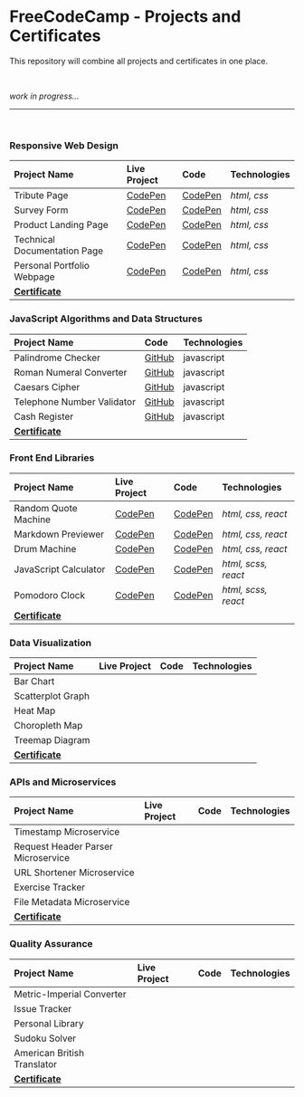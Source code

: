 # FreeCodeCamp - Projects and Certificates
This repository will combine all projects and certificates in one place.

<br>

*work in progress...*

<hr>
<br>

 ### Responsive Web Design
| Project Name                  | Live Project                                         | Code                                                | Technologies |
| :---                          | :--                                                  | :---                                                | :---         |
| Tribute Page                  | [CodePen](https://codepen.io/ionescuig/full/RwWooEZ) | [CodePen](https://codepen.io/ionescuig/pen/RwWooEZ) | *html, css*  |
| Survey Form                   | [CodePen](https://codepen.io/ionescuig/full/MWaJKeJ) | [CodePen](https://codepen.io/ionescuig/pen/MWaJKeJ) | *html, css*  |
| Product Landing Page          | [CodePen](https://codepen.io/ionescuig/full/XWmMgvK) | [CodePen](https://codepen.io/ionescuig/pen/XWmMgvK) | *html, css*  |
| Technical Documentation Page  | [CodePen](https://codepen.io/ionescuig/full/GRpmbzv) | [CodePen](https://codepen.io/ionescuig/pen/GRpmbzv) | *html, css*  |
| Personal Portfolio Webpage    | [CodePen](https://codepen.io/ionescuig/full/abvwOVG) | [CodePen](https://codepen.io/ionescuig/pen/abvwOVG) | *html, css*  |
| **[Certificate](https://raw.githubusercontent.com/ionescuig/freecodecamp-projects-and-certificates/master/Responsive%20Web%20Design/freeCodeCamp%20Certificate%20Responsive%20Web%20Design.png)** ||||


 ### JavaScript Algorithms and Data Structures
| Project Name                  | Code                                                | Technologies |
| :---                          | :---                                                | :---         |
| Palindrome Checker            | [GitHub](https://github.com/ionescuig/freecodecamp-projects-and-certificates/blob/master/JavaScript%20Algorithms%20and%20Data%20Structures/palindrome.js) | javascript |
| Roman Numeral Converter       | [GitHub](https://github.com/ionescuig/freecodecamp-projects-and-certificates/blob/master/JavaScript%20Algorithms%20and%20Data%20Structures/roman_numeral_converter.js) | javascript |
| Caesars Cipher                | [GitHub](https://github.com/ionescuig/freecodecamp-projects-and-certificates/blob/master/JavaScript%20Algorithms%20and%20Data%20Structures/caesars_cipher.js) | javascript |
| Telephone Number Validator    | [GitHub](https://github.com/ionescuig/freecodecamp-projects-and-certificates/blob/master/JavaScript%20Algorithms%20and%20Data%20Structures/telephone_number_validator.js) | javascript |
| Cash Register                 | [GitHub](https://github.com/ionescuig/freecodecamp-projects-and-certificates/blob/master/JavaScript%20Algorithms%20and%20Data%20Structures/cash_register.js) | javascript |
| **[Certificate](https://raw.githubusercontent.com/ionescuig/freecodecamp-projects-and-certificates/master/JavaScript%20Algorithms%20and%20Data%20Structures/freeCodeCamp%20Certificate%20JavaScript%20Algorithms%20and%20Data%20Structures.png)** ||||


 ### Front End Libraries
| Project Name                  | Live Project                                         | Code                                                | Technologies |
| :---                          | :--                                                  | :---                                                | :---         |
| Random Quote Machine          | [CodePen](https://codepen.io/ionescuig/full/abvgBNE) | [CodePen](https://codepen.io/ionescuig/pen/abvgBNE) | *html, css, react*  |
| Markdown Previewer            | [CodePen](https://codepen.io/ionescuig/full/VwvoZjB) | [CodePen](https://codepen.io/ionescuig/pen/VwvoZjB) | *html, css, react*  |
| Drum Machine                  | [CodePen](https://codepen.io/ionescuig/full/MWaNrJR) | [CodePen](https://codepen.io/ionescuig/pen/MWaNrJR) | *html, css, react*  |
| JavaScript Calculator         | [CodePen](https://codepen.io/ionescuig/full/JjGPOqq) | [CodePen](https://codepen.io/ionescuig/pen/JjGPOqq) | *html, scss, react*  |
| Pomodoro Clock                | [CodePen](https://codepen.io/ionescuig/full/MWKavmm) | [CodePen](https://codepen.io/ionescuig/pen/MWKavmm) | *html, scss, react*  |
| **[Certificate](https://raw.githubusercontent.com/ionescuig/freecodecamp-projects-and-certificates/master/Front%20End%20Libraries/freecodecamp%20Certificate%20Front%20End%20Libraries.png)** ||||


 ### Data Visualization
| Project Name                  | Live Project                                         | Code                                                | Technologies |
| :---                          | :--                                                  | :---                                                | :---         |
| Bar Chart                     |  |  |  |
| Scatterplot Graph             |  |  |  |
| Heat Map                      |  |  |  |
| Choropleth Map                |  |  |  |
| Treemap Diagram               |  |  |  |
| **[Certificate](https://raw.githubusercontent.com/ionescuig/freecodecamp-projects-and-certificates/master/Data%20Visualization/freeCode%20Camp%20Certificate%20Data%20Visualization.png)** ||||


 ### APIs and Microservices
| Project Name                       | Live Project                                         | Code                                                | Technologies |
| :---                               | :--                                                  | :---                                                | :---         |
| Timestamp Microservice             |  |  |  |
| Request Header Parser Microservice |  |  |  |
| URL Shortener Microservice         |  |  |  |
| Exercise Tracker                   |  |  |  |
| File Metadata Microservice         |  |  |  |
| **[Certificate](https://raw.githubusercontent.com/ionescuig/freecodecamp-projects-and-certificates/master/APIs%20and%20Microservices/freeCodeCamp%20Certificate%20APIs%20and%20Microservices.png)** ||||


 ### Quality Assurance
| Project Name                  | Live Project                                         | Code                                                | Technologies |
| :---                          | :--                                                  | :---                                                | :---         |
| Metric-Imperial Converter     |  |  |  |
| Issue Tracker                 |  |  |  |
| Personal Library              |  |  |  |
| Sudoku Solver                 |  |  |  |
| American British Translator   |  |  |  |
| **[Certificate](https://raw.githubusercontent.com/ionescuig/freecodecamp-projects-and-certificates/master/Quality%20Assurance/freecodecamp%20Certificate%20Quality%20Assurance.png)** ||||
